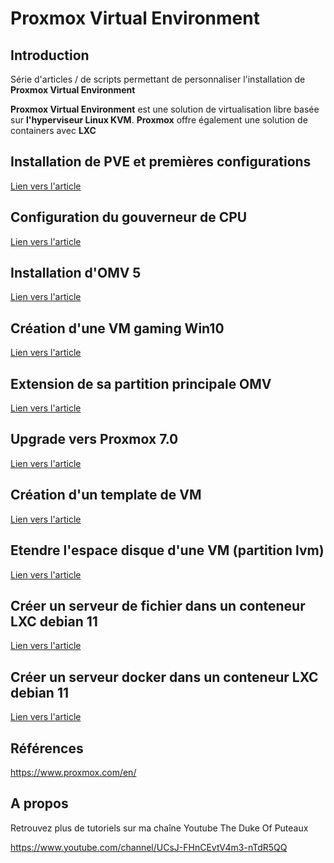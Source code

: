 # Proxmox Virtual Environment



## Introduction

Série d'articles / de scripts permettant de personnaliser l'installation de **Proxmox Virtual Environment**

**Proxmox Virtual Environment** est une solution de virtualisation libre basée sur **l'hyperviseur Linux KVM**. **Proxmox** offre également une solution de containers avec **LXC**



## Installation de PVE et premières configurations

[Lien vers l'article](./1-installation.md)



## Configuration du gouverneur de CPU

[Lien vers l'article](./11-cpu.md)



## Installation d'OMV 5

[Lien vers l'article](./2-install_omv5.md)



## Création d'une VM gaming Win10

[Lien vers l'article](./3-vm-gaming.md)



## Extension de sa partition principale OMV

[Lien vers l'article](./4-redim_disque.md)



## Upgrade vers Proxmox 7.0

[Lien vers l'article](./5-proxmox7.md)



## Création d'un template de VM

[Lien vers l'article](./6-template.md)



## Etendre l'espace disque d'une VM (partition lvm)

[Lien vers l'article](./7-etendre_espace_dique_lvm.md)



## Créer un serveur de fichier dans un conteneur LXC debian 11

[Lien vers l'article](./8-filesrv.md)



## Créer un serveur docker dans un conteneur LXC debian 11

[Lien vers l'article](./9-dockersrv.md)



## Références

https://www.proxmox.com/en/



## A propos

Retrouvez plus de tutoriels sur ma chaîne Youtube The Duke Of Puteaux 

https://www.youtube.com/channel/UCsJ-FHnCEvtV4m3-nTdR5QQ

